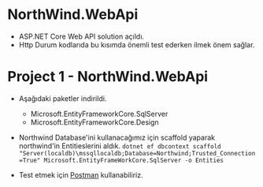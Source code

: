 # NorthWind.WebApi
- ASP.NET Core Web API solution açıldı.
- Http Durum kodlarıda bu kısımda önemli test ederken ilmek önem sağlar.

# Project 1 - NorthWind.WebApi
- Aşağıdaki paketler indirildi.
  - Microsoft.EntityFrameworkCore.SqlServer
  - Microsoft.EntityFrameworkCore.Design
- Northwind Database'ini kullanacağımız için scaffold yaparak northwind'in Entitieslerini aldık. 
`dotnet ef dbcontext scaffold "Server(localdb)\mssqllocaldb;Database=Northwind;Trusted_Connection=True" Microsoft.EntityFrameWorkCore.SqlServer -o Entities`

- Test etmek için [Postman](https://www.postman.com/downloads/) kullanabiliriz. 
